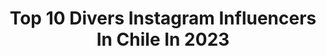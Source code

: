 ---
title: Top 10 Divers Instagram Influencers In Chile In 2023
description: >-
  Find top divers Instagram influencers in Chile in 2023. Most popular hashtags: #memes #gracioso #diversion #chistes.
platform: Instagram
hits: 23
text_top: See the best Instagram accounts on inBeat.
text_bottom: Our platform holds 23 Instagram influencers like this in Chile for you to pitch.
profiles:
  - username: "tallasparatodes"
    fullname: >-
      TallasParaTodes | BodyPosiTour
    bio: >-
      ✊🏽 Visibilizando cuerpos reales ✈️ #BodyPosiTour 👈🏽 📢 Espacio Seguro 🏳️‍🌈 Inclusión & Diversidad #TallasParaTodes
    location: "Chile"
    followers: 23110
    engagement: 711
    commentsToLikes: 0.037237
    id: ck13a47tdojw80i19tr3xgtqv
    verified: false
    hashtags: "#valdivia, #bodypositour, #tallasparatodes, #antofagasta"
  - username: "colorvibe5krd"
    fullname: >-
      Color Vibe 5K Rep. Dominicana
    bio: >-
      ¡Carrera de pura diversión y colorido en la República Dominicana! DONA AQUÍ ⬇️❗️
    location: "Chile"
    followers: 38201
    engagement: 39
    commentsToLikes: 0.010567
    id: ck5hgqnfv483l0i11gjifc1vq
    verified: false
    hashtags: "#qu, #covid, #colorteamsrd, #colorviberd"
  - username: "aquienchile"
    fullname: >-
      AQUI EN CHILE
    bio: >-
      PORQUE SEGUIMOS SIENDO LOS MISMOS 😊 ESTAMOS AQUÍ EN CHILE 🇨🇱 ¿NOS UBICAS? Nosotros a Ustedes También ❤ DIVERSIÓN, INFORMACIÓN, Y MUCHO MÁS LGBTIQ+🌈
    location: "Chile"
    followers: 110
    engagement: 213962
    commentsToLikes: 0.568146
    id: ck6u9mogpyeqw0j71iqzdviug
    verified: false
    hashtags: "#love, #gaymiami, #instagay, #gaymexico"
  - username: "lovesick.fangirl"
    fullname: >-
      sof ♡
    bio: >-
      📌 | 08/12/17 🎬 | Contenido random, libros, películas y series 💫 | Sigueme y te doy una galleta (y memes todos los dias) ❤
    location: "Chile"
    followers: 28588
    engagement: 672
    commentsToLikes: 0.004828
    id: ckap5dmh7b78h0i78lmsokp3i
    verified: false
    hashtags: "#memesgraciosos, #memesdivertidos, #diversion, #lectora"
  - username: "memes_random._"
    fullname: >-
      Memes Random
    bio: >-
      📌Disfruta y diviertete con el contenido 😂 📌Publicidad al DM 📩 📌¿Quieres un navegador rapido y ganar dinero usandolo? ⬇
    location: "Chile"
    followers: 120423
    engagement: 518
    commentsToLikes: 0.010366
    id: ck8t3xg924ucr0j78at5x575w
    verified: false
    hashtags: "#memezolanos, #memespa, #memesenespa, #diversion"
  - username: "memes_divertidoss"
    fullname: >-
      MEMES DIVERTIDOS 😂👌
    bio: >-
      👑 MEMES 👑 💯% DIVERTIDOS y GRACIOSOS❗ 👇 FACEBOOK SIGUENOS (LINK) 👇 * ⚠️ PUBLICIDAD AL DM 📩 * También estamos en 👉 @memes_divertidoss_2.0 👈
    location: "Chile"
    followers: 1047952
    engagement: 138
    commentsToLikes: 0.003928
    id: ck0u89acy6u3p0i1927m80v68
    verified: false
    hashtags: "#videosdivertidos, #yomismo, #chevere, #risas"
  - username: "lacate_cl"
    fullname: >-
      Lacate
    bio: >-
      @nayabb_khan
    location: "Chile"
    followers: 98
    engagement: 92317
    commentsToLikes: 0.034684
    id: ck6ti8mbq08yk0j718xgva2tu
    verified: false
    hashtags: "#felizmiercoles, #diversidad, #inclusio, #catelovers"
  - username: "franciscochavez1"
    fullname: >-
      franciscochavez
    bio: >-
      No vine a competir, vine a crecer..." BM www.bodywork.cl Paz Amor Gratitud
    location: "Chile"
    followers: 40105
    engagement: 240
    commentsToLikes: 0.029937
    id: ck6tl03155qca0j71dqzfuoq5
    verified: false
    hashtags: "#amor, #naturaleza, #semana, #lunes"
  - username: "rosie_wosie"
    fullname: >-
      Rosario Onetto R.
    bio: >-
      Mamá Rosie, Restaurantera, Somm @bistro_ambrosia
    location: "Chile"
    followers: 9520
    engagement: 568
    commentsToLikes: 0.036720
    id: ck1397tj4jyvw0i19ec5eowyj
    verified: false
    hashtags: "#happydays, #sommlife, #loveislove, #alinfinitoymasalla"
  - username: "carlitoxmejias"
    fullname: >-
      Carlos Mejias • Fotografía
    bio: >-
      📷 Sensual Portraits | Fashion | Natural Light ⚡ A diario se aprende algo! ✉️ Collabs & Shoots Al DM 🚀 Cuenta Personal ▶️ @UnTalCarlitox
    location: "Chile"
    followers: 11516
    engagement: 393
    commentsToLikes: 0.041481
    id: ck5zx01y872xq0i14flvyjhg1
    verified: false
    hashtags: "#fotos, #modelo, #fototips, #fototip"
---